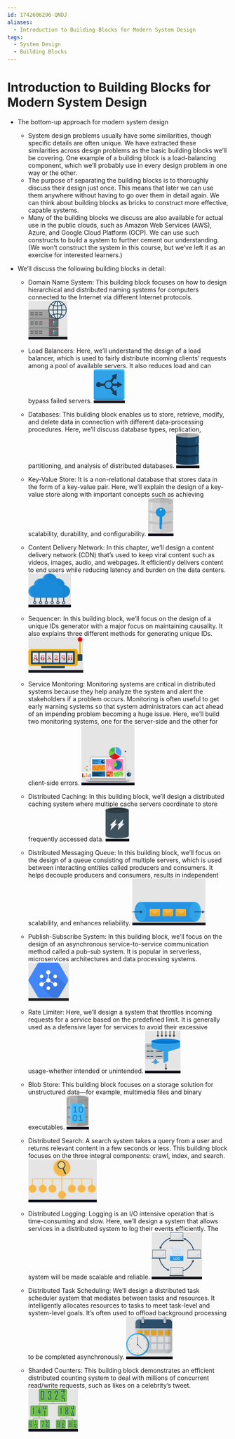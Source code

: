 ```yaml
---
id: 1742606296-QNDJ
aliases:
  - Introduction to Building Blocks for Modern System Design
tags:
  - System Design
  - Building Blocks
---
```


# Introduction to Building Blocks for Modern System Design

- The bottom-up approach for modern system design
  - System design problems usually have some similarities, though specific details are often unique. We have extracted these similarities across design problems as the basic building blocks we’ll be covering. One example of a building block is a load-balancing component, which we’ll probably use in every design problem in one way or the other.
  - The purpose of separating the building blocks is to thoroughly discuss their design just once. This means that later we can use them anywhere without having to go over them in detail again. We can think about building blocks as bricks to construct more effective, capable systems.
  - Many of the building blocks we discuss are also available for actual use in the public clouds, such as Amazon Web Services (AWS), Azure, and Google Cloud Platform (GCP). We can use such constructs to build a system to further cement our understanding. (We won’t construct the system in this course, but we’ve left it as an exercise for interested learners.)

- We’ll discuss the following building blocks in detail:
  - Domain Name System: This building block focuses on how to design hierarchical and distributed naming systems for computers connected to the Internet via different Internet protocols.
  ![Domain Name System](../../assets/imgs/domain-name-system.png)

  - Load Balancers: Here, we’ll understand the design of a load balancer, which is used to fairly distribute incoming clients’ requests among a pool of available servers. It also reduces load and can bypass failed servers.
  ![Load Balancers](../../assets/imgs/load-balancers.png)

  - Databases: This building block enables us to store, retrieve, modify, and delete data in connection with different data-processing procedures. Here, we’ll discuss database types, replication, partitioning, and analysis of distributed databases.
  ![Databases](../../assets/imgs/databates.png)

  - Key-Value Store: It is a non-relational database that stores data in the form of a key-value pair. Here, we’ll explain the design of a key-value store along with important concepts such as achieving scalability, durability, and configurability.
  ![Key-Value Store](../../assets/imgs/key-value-stores.png)

  - Content Delivery Network: In this chapter, we’ll design a content delivery network (CDN) that’s used to keep viral content such as videos, images, audio, and webpages. It efficiently delivers content to end users while reducing latency and burden on the data centers.
  ![Content Delivery Network](../../assets/imgs/content-delivery-network.png)

  - Sequencer: In this building block, we’ll focus on the design of a unique IDs generator with a major focus on maintaining causality. It also explains three different methods for generating unique IDs.
  ![Sequencer](../../assets/imgs/sequencer.png)

  - Service Monitoring: Monitoring systems are critical in distributed systems because they help analyze the system and alert the stakeholders if a problem occurs. Monitoring is often useful to get early warning systems so that system administrators can act ahead of an impending problem becoming a huge issue. Here, we’ll build two monitoring systems, one for the server-side and the other for client-side errors.
  ![Service monitor](../../assets/imgs/service-monitoring.png)

  - Distributed Caching: In this building block, we’ll design a distributed caching system where multiple cache servers coordinate to store frequently accessed data.
  ![ Distributed Caching ](../../assets/imgs/distributed-caching.png)

  - Distributed Messaging Queue: In this building block, we’ll focus on the design of a queue consisting of multiple servers, which is used between interacting entities called producers and consumers. It helps decouple producers and consumers, results in independent scalability, and enhances reliability.
  ![Distributed Messaging Queue](../../assets/imgs/distributed-message-queue.png)

  - Publish-Subscribe System: In this building block, we’ll focus on the design of an asynchronous service-to-service communication method called a pub-sub system. It is popular in serverless, microservices architectures and data processing systems.
  ![Pus-Sub System](../../assets/imgs/pub-sub-system.png)

  - Rate Limiter: Here, we’ll design a system that throttles incoming requests for a service based on the predefined limit. It is generally used as a defensive layer for services to avoid their excessive usage-whether intended or unintended.
  ![Rate Limiter](../../assets/imgs/rate-limiter.png)

  - Blob Store: This building block focuses on a storage solution for unstructured data—for example, multimedia files and binary executables.
  ![ Blob Store ]( ../../assets/imgs/blob-store.png )

  - Distributed Search: A search system takes a query from a user and returns relevant content in a few seconds or less. This building block focuses on the three integral components: crawl, index, and search.
  ![Distributed Search](../../assets/imgs/distributed-search.png)

  - Distributed Logging: Logging is an I/O intensive operation that is time-consuming and slow. Here, we’ll design a system that allows services in a distributed system to log their events efficiently. The system will be made scalable and reliable.
  ![Distributed Logging](../../assets/imgs/distributed-logging.png)

  - Distributed Task Scheduling: We’ll design a distributed task scheduler system that mediates between tasks and resources. It intelligently allocates resources to tasks to meet task-level and system-level goals. It’s often used to offload background processing to be completed asynchronously.
  ![Distributed Task Scheduling](../../assets/imgs/distribute-task-scheduling.png)

  - Sharded Counters: This building block demonstrates an efficient distributed counting system to deal with millions of concurrent read/write requests, such as likes on a celebrity’s tweet.
  ![Sharded Counters](../../assets/imgs/sharded-counter.png)
